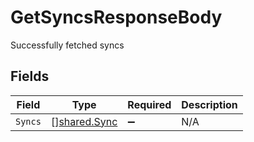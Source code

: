 # GetSyncsResponseBody

Successfully fetched syncs


## Fields

| Field                                               | Type                                                | Required                                            | Description                                         |
| --------------------------------------------------- | --------------------------------------------------- | --------------------------------------------------- | --------------------------------------------------- |
| `Syncs`                                             | [][shared.Sync](../../../pkg/models/shared/sync.md) | :heavy_minus_sign:                                  | N/A                                                 |